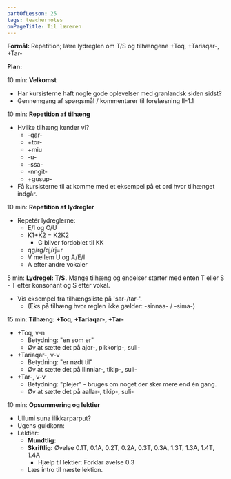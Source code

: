 ```yaml
---
partOfLesson: 25
tags: teachernotes
onPageTitle: Til læreren
---
```

**Formål:** Repetition; lære lydreglen om T/S og tilhængene +Toq, +Tariaqar-, +Tar- 

**Plan:**

10 min: **Velkomst**

- Har kursisterne haft nogle gode oplevelser med grønlandsk siden sidst?
- Gennemgang af spørgsmål / kommentarer til forelæsning II-1.1

10 min: **Repetition af tilhæng**

- Hvilke tilhæng kender vi?
    - -qar-
    - +tor-
    - +miu
    - -u-
    - -ssa-
    - -nngit-
    - +gusup-
- Få kursisterne til at komme med et eksempel på et ord hvor tilhænget indgår.

10 min: **Repetition af lydregler**

- Repetér lydreglerne:
    - E/I og O/U
    - K1+K2 = K2K2
        - G bliver fordoblet til KK
    - qg/rg/qj/rj=r
    - V mellem U og A/E/I
    - A efter andre vokaler

5 min: **Lydregel: T/S.** Mange tilhæng og endelser starter med enten T eller S - T efter konsonant og S efter vokal.

- Vis eksempel fra tilhængsliste på 'sar-/tar-'.
    - (Eks på tilhæng hvor reglen ikke gælder: -sinnaa- / -sima-)
    
15 min: **Tilhæng: +Toq, +Tariaqar-, +Tar-**
-   +Toq, v-n
    - Betydning: "en som er"
    - Øv at sætte det på ajor-, pikkorip-, suli-
-   +Tariaqar-, v-v
    - Betydning: "er nødt til"
    - Øv at sætte det på ilinniar-, tikip-, suli-
-   +Tar-, v-v
    - Betydning: "plejer" - bruges om noget der sker mere end én gang.
    - Øv at sætte det på aallar-, tikip-, suli-

10 min: **Opsummering og lektier**

- Ullumi suna ilikkarparput?
- Ugens guldkorn: 
- Lektier:
    - **Mundtlig:** 
    - **Skriftlig:** Øvelse 0.1T, 0.1A, 0.2T, 0.2A, 0.3T, 0.3A, 1.3T, 1.3A, 1.4T, 1.4A
        - Hjælp til lektier: Forklar øvelse 0.3
    - Læs intro til næste lektion.
